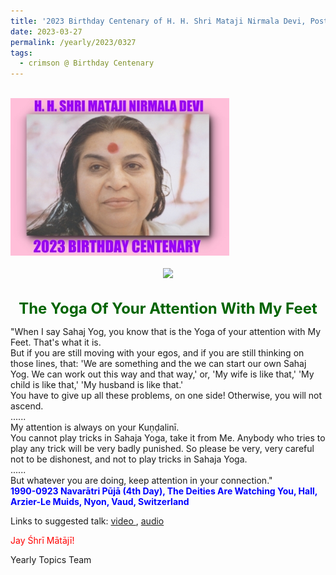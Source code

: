 ```yaml
---
title: '2023 Birthday Centenary of H. H. Shri Mataji Nirmala Devi, Post 10'
date: 2023-03-27
permalink: /yearly/2023/0327
tags:
  - crimson @ Birthday Centenary
---
```


<br>
<div style="text-align: left"><img src="/images/100Years.jpg" width="350" /></div><br>

<div style="text-align: center"><img src="/images/image1147_Balwant_Kumbhojkar_Collection.jpg" /></div>

<br>
<p style="color:DarkGreen; text-align:center">
<font size="+2"><b>The Yoga Of Your Attention With My Feet</b><br></font>
</p>

<p>
"When I say Sahaj Yog, you know that is the Yoga of your attention with My Feet. That's what it is.<br>
But if you are still moving with your egos, and if you are still thinking on those lines, that: 'We are something and the we can start our own Sahaj Yog. We can work out this way and that way,' or, 'My wife is like that,' 'My child is like that,' 'My husband is like that.'<br>
You have to give up all these problems, on one side! Otherwise, you will not ascend.<br>
......<br>
My attention is always on your Kuṇḍalinī.<br>
You cannot play tricks in Sahaja Yoga, take it from Me. Anybody who tries to play any trick will be very badly punished. So please be very, very careful not to be dishonest, and not to play tricks in Sahaja Yoga. <br>
......<br>
But whatever you are doing, keep attention in your connection."<br>
<font color="blue"><b>1990-0923 Navarātri Pūjā (4th Day), The Deities Are Watching You, Hall, Arzier-Le Muids, Nyon, Vaud, Switzerland</b></font><br>
</p>

Links to suggested talk: <a href="https://vimeo.com/76751298"> video </a>, <a href="https://soundcloud.com/nirmala-vidya-portal/1990-0923-navaratri-puja-talk"> audio </a><br>

<p style="color:red;">Jay Śhrī Mātājī!<br></p>

<p>Yearly Topics Team</p>